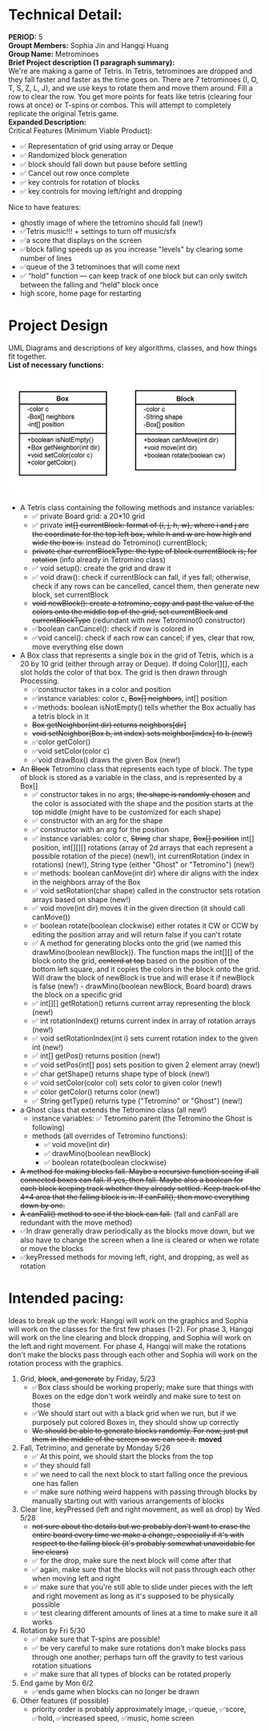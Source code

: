 
# Technical Detail:

**PERIOD:** 5\
**Groupt Members:** Sophia Jin and Hangqi Huang\
**Group Name:** Metrominoes \
**Brief Project description (1 paragraph summary):**\
We're are making a game of Tetris. In Tetris, tetrominoes are dropped and they fall faster and faster as the time goes on. There are 7 tetrominoes (I, O, T, S, Z, L, J), and we use keys to rotate them and move them around. Fill a row to clear the row. You get more points for feats like tetris (clearing four rows at once) or T-spins or combos. This will attempt to completely replicate the original Tetris game.\
**Expanded Description:**\
Critical Features (Minimum Viable Product):
- ✅ Representation of grid using array or Deque
- ✅ Randomized block generation
- ✅ block should fall down but pause before settling
- ✅ Cancel out row once complete
- ✅ key controls for rotation of blocks
- ✅ key controls for moving left/right and dropping

Nice to have features:
- ghostly image of where the tetromino should fall (new!)
- ✅Tetris music!!! + settings to turn off music/sfx
- ✅a score that displays on the screen
- ✅block falling speeds up as you increase "levels" by clearing some number of lines
- ✅queue of the 3 tetrominoes that will come next
- ✅ “hold” function — can keep track of one block but can only switch between the falling and “held” block once
- high score, home page for restarting

     
# Project Design

UML Diagrams and descriptions of key algorithms, classes, and how things fit together.\
**List of necessary functions:**
![Alt text](umldiagram.png?raw=true "Title" ) 
- A Tetris class containing the following methods and instance variables:
     - ✅ private Board grid: a 20*10 grid
     - ✅ private ~~int[] currentBlock: format of {i, j, h, w}, where i and j are the coordinate for the top left box, while h and w are how high and wide the box is.~~ instead do Tetromino() currentBlock;
     - ~~private char currentBlockType: the type of block currentBlock is; for rotation~~ (info already in Tetromino class)
     - ✅ void setup(): create the grid and draw it
     - ✅ void draw(): check if currentBlock can fall, if yes fall; otherwise, check if any rows can be cancelled, cancel them, then generate new block, set currentBlock
     - ~~void newBlock(): create a tetromino, copy and past the value of the colors onto the middle top of the grid, set currentBlock and currentBlockType~~ (redundant with new Tetromino(0 constructor)
     - ✅boolean canCancel(): check if row is colored in
     - ✅void cancel(): check if each row can cancel; if yes, clear that row, move everything else down
- A Box class that represents a single box in the grid of Tetris, which is a 20 by 10 grid (either through array or Deque). If doing Color[][], each slot holds the color of that box. The grid is then drawn through Processing.
     - ✅constructor takes in a color and position
     - ✅instance variables: color c, ~~Box[] neighbors~~, int[] position
     - ✅methods: boolean isNotEmpty() tells whether the Box actually has a tetris block in it
     - ~~Box getNeighbor(int dir) returns neighbors[dir]~~
     - ~~void setNeighbor(Box b, int index) sets neighbor[index] to b (new!)~~
     - ✅color getColor()
     - ✅void setColor(color c)
     - ✅void drawBox() draws the given Box (new!)
- An ~~Block~~ Tetromino class that represents each type of block. The type of block is stored as a variable in the class, and is represented by a Box[]
     - ✅ constructor takes in no args; ~~the shape is randomly chosen~~ and the color is associated with the shape and the position starts at the top middle (might have to be customized for each shape)
     - ✅ constructor with an arg for the shape
     - ✅ constructor with an arg for the position
     - ✅ instance variables: color c, ~~String~~ char shape, ~~Box[] position~~ int[] position, int[][][] rotations (array of 2d arrays that each represent a possible rotation of the piece) (new!), int currentRotation (index in rotations) (new!), String type (either "Ghost" or "Tetromino") (new!)
     - ✅ methods: boolean canMove(int dir) where dir aligns with the index in the neighbors array of the Box
     - ✅ void setRotation(char shape) called in the constructor sets rotation arrays based on shape (new!)
     - ✅ void move(int dir) moves it in the given direction (it should call canMove())
     - ✅ boolean rotate(boolean clockwise) either rotates it CW or CCW by editing the position array and will return false if you can't rotate
     - ✅ A method for generating blocks onto the grid (we named this drawMino(boolean newBlock)). The function maps the int[][] of the block onto the grid, ~~centerd at top~~ based on the position of the bottom left square, and it copies the colors in the block onto the grid. Will draw the block of newBlock is true and will erase it if newBlock is false (new!)
            - drawMino(boolean newBlock, Board board) draws the block on a specific grid
     - ✅ int[][] getRotation() returns current array representing the block (new!)
     - ✅ int rotationIndex() returns current index in array of rotation arrays (new!)
     - ✅ void setRotationIndex(int i) sets current rotation index to the given int (new!)
     - ✅ int[] getPos() returns position (new!)
     - ✅ void setPos(int[] pos) sets position to given 2 element array (new!)
     - ✅ char getShape() returns shape type of block (new!)
     - ✅ void setColor(color col) sets color to given color (new!)
     - ✅ color getColor() returns color (new!)
     - ✅ String getType() returns type ("Tetromino" or "Ghost") (new!)
- a Ghost class that extends the Tetromino class (all new!)
     - instance variables: ✅ Tetromino parent (the Tetromino the Ghost is following)
     - methods (all overrides of Tetromino functions):
          - ✅ void move(int dir)
          - ✅ drawMino(boolean newBlock)
          - ✅ boolean rotate(boolean clockwise)
- ~~A method for making blocks fall. ~~Maybe a recursive function seeing if all connected boxes can fall. If yes, then fall. Maybe also a boolean for each block keeping track whether they already settled.~~ Keep track of the 4*4 area that the falling block is in. If canFall(), then move everything down by one.~~
- ~~A canFall() method to see if the block can fall.~~ (fall and canFall are redundant with the move method)
- ✅In draw generally draw periodically as the blocks move down, but we also have to change the screen when a line is cleared or when we rotate or move the blocks
- ✅keyPressed methods for moving left, right, and dropping, as well as rotation


    
# Intended pacing:
Ideas to break up the work: Hangqi will work on the graphics and Sophia will work on the classes for the first few phases (1-2). For phase 3, Hangqi will work on the line clearing and block dropping, and Sophia will work on the left and right movement. For phase 4, Hangqi will make the rotations don't make the blocks pass through each other and Sophia will work on the rotation process with the graphics.
1. Grid, ~~block~~, ~~and generate~~ by Friday, 5/23
     - ✅Box class should be working properly; make sure that things with Boxes on the edge don't work weirdly and make sure to test on those
     - ✅We should start out with a black grid when we run, but if we purposely put colored Boxes in, they should show up correctly
     - ~~We should be able to generate blocks randomly. For now, just put them in the middle of the screen so we can see it.~~ **moved**
2. Fall, Tetrimino, and generate by Monday 5/26
     - ✅ At this point, we should start the blocks from the top
     - ✅ they should fall
     - ✅ we need to call the next block to start falling once the previous one has fallen
     - ✅ make sure nothing weird happens with passing through blocks by manually starting out with various arrangements of blocks
3. Clear line, keyPressed (left and right movement, as well as drop) by Wed 5/28
    - ~~not sure about the details but we probably don't want to erase the entire board every time we make a change, especially if it's with respect to the falling block (it's probably somewhat unavoidable for line clears)~~
    - ✅ for the drop, make sure the next block will come after that
    - ✅ again, make sure that the blocks will not pass through each other when moving left and right
    - ✅ make sure that you're still able to slide under pieces with the left and right movement as long as it's supposed to be physically possible
    - ✅ test clearing different amounts of lines at a time to make sure it all works
4. Rotation by Fri 5/30
    - ✅ make sure that T-spins are possible!
    - ✅ be very careful to make sure rotations don't make blocks pass through one another; perhaps turn off the gravity to test various rotation situations
    - ✅ make sure that all types of blocks can be rotated properly
5. End game by Mon 6/2
     - ✅ends game when blocks can no longer be drawn
7. Other features (if possible)
   - priority order is probably approximately image, ✅queue, ✅score, ✅hold, ✅increased speed, ✅music, home screen

